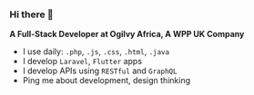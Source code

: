 ### Hi there 👋

**A Full-Stack Developer at Ogilvy Africa, A WPP UK Company**

- I use daily: ```.php```, ```.js```, ```.css```, ```.html```, ```.java```
- I develop ```Laravel```, ```Flutter``` apps
- I develop APIs using ```RESTful``` and ```GraphQL```
- Ping me about development, design thinking
